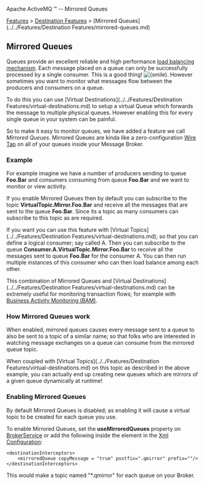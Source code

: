 Apache ActiveMQ ™ -- Mirrored Queues 

[Features](../../features.md) > [Destination Features](../../Features/destination-features.md) > [Mirrored Queues](../../Features/Destination Features/mirrored-queues.md)


Mirrored Queues
---------------

Queues provide an excellent reliable and high performance [load balancing mechanism](../../FAQ/JMS/how-does-a-queue-compare-to-a-topic.md). Each message placed on a queue can only be successfully processed by a single consumer. This is a good thing! ![(smile)](https://cwiki.apache.org/confluence/s/en_GB/5997/6f42626d00e36f53fe51440403446ca61552e2a2.1/_/images/icons/emoticons/smile.png). However sometimes you want to monitor what messages flow between the producers and consumers on a queue.

To do this you can use [Virtual Destinations](../../Features/Destination Features/virtual-destinations.md) to setup a virtual Queue which forwards the message to multiple physical queues. However enabling this for every single queue in your system can be painful.

So to make it easy to monitor queues, we have added a feature we call _Mirrored Queues_. Mirrored Queues are kinda like a zero-configuration [Wire Tap](http://activemq.apache.org/camel/wire-tap.html) on all of your queues inside your Message Broker.

### Example

For example imagine we have a number of producers sending to queue **Foo.Bar** and consumers consuming from queue **Foo.Bar** and we want to monitor or view activity.

If you enable Mirrored Queues then by default you can subscribe to the topic **VirtualTopic.Mirror.Foo.Bar** and receive all the messages that are sent to the queue **Foo.Bar**. Since its a topic as many consumers can subscribe to this topic as are required.

If you want you can use this feature with [Virtual Topics](../../Features/Destination Features/virtual-destinations.md); so that you can define a logical consumer; say called A. Then you can subscribe to the queue **Consumer.A.VirtualTopic.Mirror.Foo.Bar** to receive all the messages sent to queue **Foo.Bar** for the consumer A. You can then run multiple instances of this consumer who can then load balance among each other.

This combination of Mirrored Queues and [Virtual Destinations](../../Features/Destination Features/virtual-destinations.md) can be extremely useful for monitoring transaction flows; for example with [Business Activity Monitoring (BAM)](http://activemq.apache.org/camel/bam.html).

### How Mirrored Queues work

When enabled, mirrored queues causes every message sent to a queue to also be sent to a topic of a similar name; so that folks who are interested in watching message exchanges on a queue can consume from the mirrored queue topic.

When coupled with [Virtual Topics](../../Features/Destination Features/virtual-destinations.md) on this topic as described in the above example, you can actually end up creating new queues which are mirrors of a given queue dynamically at runtime!

### Enabling Mirrored Queues

By default Mirrored Queues is disabled; as enabling it will cause a virtual topic to be created for each queue you use.

To enable Mirrored Queues, set the **useMirroredQueues** property on [BrokerService](http://activemq.apache.org/maven/activemq-core/apidocs/org/apache/activemq/broker/BrokerService.html) or add the following inside the <broker> element in the [Xml Configuration](xml-Community/FAQ/configuration.md):

    <destinationInterceptors>
        <mirroredQueue copyMessage = "true" postfix=".qmirror" prefix=""/>
    </destinationInterceptors>

This would make a topic named "*.qmirror" for each queue on your Broker.

